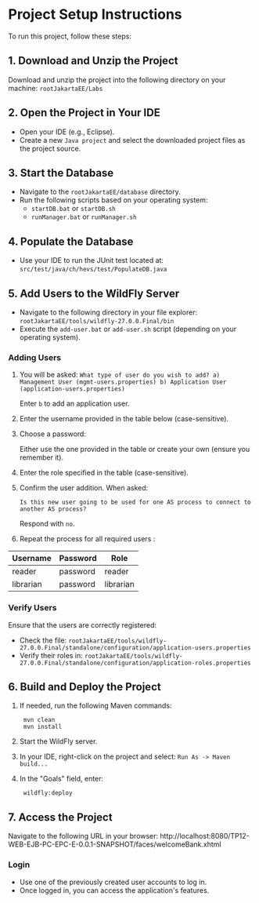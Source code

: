 # Project Setup Instructions

To run this project, follow these steps:

## 1. Download and Unzip the Project
Download and unzip the project into the following directory on your machine: `rootJakartaEE/Labs`

## 2. Open the Project in Your IDE
- Open your IDE (e.g., Eclipse).
- Create a new `Java project` and select the downloaded project files as the project source.

## 3. Start the Database
- Navigate to the `rootJakartaEE/database` directory.
- Run the following scripts based on your operating system:
  - `startDB.bat` or `startDB.sh`
  - `runManager.bat` or `runManager.sh`

## 4. Populate the Database
- Use your IDE to run the JUnit test located at: `src/test/java/ch/hevs/test/PopulateDB.java`

## 5. Add Users to the WildFly Server
- Navigate to the following directory in your file explorer: `rootJakartaEE/tools/wildfly-27.0.0.Final/bin`
- Execute the `add-user.bat` or `add-user.sh` script (depending on your operating system).

### Adding Users
1. You will be asked:
 `What type of user do you wish to add? a) Management User (mgmt-users.properties) b) Application User (application-users.properties)`

    Enter `b` to add an application user.

2. Enter the username provided in the table below (case-sensitive).

3. Choose a password:

    Either use the one provided in the table or create your own (ensure you remember it).

4. Enter the role specified in the table (case-sensitive).

5. Confirm the user addition. When asked:

    `Is this new user going to be used for one AS process to connect to another AS process?`

   Respond with `no`.

6. Repeat the process for all required users :

| Username  | Password   | Role        |
|-----------|------------|-------------|
| reader    | password  | reader      |
| librarian | password  | librarian   |

### Verify Users
Ensure that the users are correctly registered:
- Check the file: `rootJakartaEE/tools/wildfly-27.0.0.Final/standalone/configuration/application-users.properties`
- Verify their roles in: `rootJakartaEE/tools/wildfly-27.0.0.Final/standalone/configuration/application-roles.properties`

## 6. Build and Deploy the Project
1. If needed, run the following Maven commands:

        mvn clean
        mvn install

3. Start the WildFly server.

4. In your IDE, right-click on the project and select:
`Run As -> Maven build...`

5. In the "Goals" field, enter: 
    
        wildfly:deploy

## 7. Access the Project
Navigate to the following URL in your browser: http://localhost:8080/TP12-WEB-EJB-PC-EPC-E-0.0.1-SNAPSHOT/faces/welcomeBank.xhtml

### Login
- Use one of the previously created user accounts to log in.
- Once logged in, you can access the application's features.


